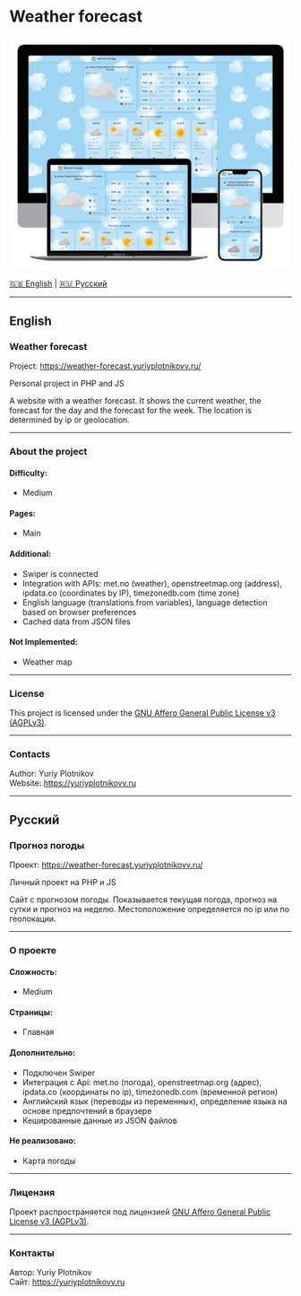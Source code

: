 # Weather forecast

<img src=".info/poster.webp" alt="Poster" width="600" />

[🇬🇧 English](#english) | [🇷🇺 Русский](#русский)

---

## English

### Weather forecast

Project: https://weather-forecast.yuriyplotnikovv.ru/

Personal project in PHP and JS

A website with a weather forecast. It shows the current weather, the forecast for the day and the forecast for the week. The location is determined by ip or geolocation.

---

### About the project

#### Difficulty:

- Medium

#### Pages:

- Main

#### Additional:

- Swiper is connected
- Integration with APIs: met.no (weather), openstreetmap.org (address), ipdata.co (coordinates by IP), timezonedb.com (time zone)
- English language (translations from variables), language detection based on browser preferences
- Cached data from JSON files

#### Not Implemented:

- Weather map

---

### License

This project is licensed under the [GNU Affero General Public License v3 (AGPLv3)](https://www.gnu.org/licenses/agpl-3.0.html).

---

### Contacts

Author: Yuriy Plotnikov  
Website: https://yuriyplotnikovv.ru  

---

## Русский

### Прогноз погоды

Проект: https://weather-forecast.yuriyplotnikovv.ru/

Личный проект на PHP и JS

Сайт с прогнозом погоды. Показывается текущая погода, прогноз на сутки и прогноз на неделю. Местоположение определяется по ip или по геолокации.

---

### О проекте

#### Сложность:

- Medium

#### Страницы:

- Главная

#### Дополнительно:

- Подключен Swiper
- Интеграция с Api: met.no (погода), openstreetmap.org (адрес), ipdata.co (координаты по ip), timezonedb.com (временной регион)
- Английский язык (переводы из переменных), определение языка на основе предпочтений в браузере
- Кешированные данные из JSON файлов

#### Не реализовано:

- Карта погоды

---

### Лицензия

Проект распространяется под лицензией [GNU Affero General Public License v3 (AGPLv3)](https://www.gnu.org/licenses/agpl-3.0.html).

---

### Контакты

Автор: Yuriy Plotnikov  
Сайт: https://yuriyplotnikovv.ru  
